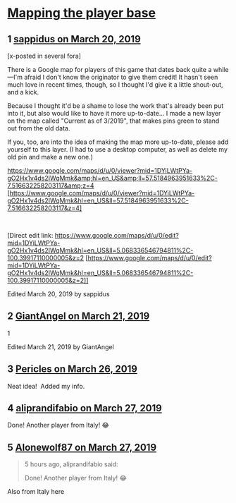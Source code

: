 # [Mapping the player base](https://community.fantasyflightgames.com/topic/292476-mapping-the-player-base/)

## 1 [sappidus on March 20, 2019](https://community.fantasyflightgames.com/topic/292476-mapping-the-player-base/?do=findComment&comment=3652209)

[x-posted in several fora]

There is a Google map for players of this game that dates back quite a while—I'm afraid I don't know the originator to give them credit! It hasn't seen much love in recent times, though, so I thought I'd give it a little shout-out, and a kick.

Because I thought it'd be a shame to lose the work that's already been put into it, but also would like to have it more up-to-date… I made a new layer on the map called "Current as of 3/2019", that makes pins green to stand out from the old data.

If you, too, are into the idea of making the map more up-to-date, please add yourself to this layer. (I had to use a desktop computer, as well as delete my old pin and make a new one.)

https://www.google.com/maps/d/u/0/viewer?mid=1DYiLWtPYa-gO2Hx1v4ds2IWqMmk&amp;hl=en_US&amp;ll=57.5184963951633%2C-7.516632258203117&amp;z=4 [https://www.google.com/maps/d/u/0/viewer?mid=1DYiLWtPYa-gO2Hx1v4ds2IWqMmk&hl=en_US&ll=57.5184963951633%2C-7.516632258203117&z=4]

 

[Direct edit link: https://www.google.com/maps/d/u/0/edit?mid=1DYiLWtPYa-gO2Hx1v4ds2IWqMmk&hl=en_US&ll=5.068336546794811%2C-100.39917110000005&z=2 [https://www.google.com/maps/d/u/0/edit?mid=1DYiLWtPYa-gO2Hx1v4ds2IWqMmk&hl=en_US&ll=5.068336546794811%2C-100.39917110000005&z=2]]

Edited March 20, 2019 by sappidus

## 2 [GiantAngel on March 21, 2019](https://community.fantasyflightgames.com/topic/292476-mapping-the-player-base/?do=findComment&comment=3653213)

1

Edited March 21, 2019 by GiantAngel

## 3 [Pericles on March 26, 2019](https://community.fantasyflightgames.com/topic/292476-mapping-the-player-base/?do=findComment&comment=3658146)

Neat idea!  Added my info.

## 4 [aliprandifabio on March 27, 2019](https://community.fantasyflightgames.com/topic/292476-mapping-the-player-base/?do=findComment&comment=3659027)

Done! Another player from Italy! 😂

## 5 [Alonewolf87 on March 27, 2019](https://community.fantasyflightgames.com/topic/292476-mapping-the-player-base/?do=findComment&comment=3659517)

> 5 hours ago, aliprandifabio said:
> 
> Done! Another player from Italy! 😂

Also from Italy here

